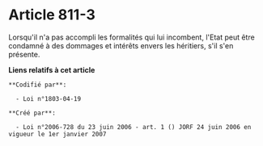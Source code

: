 # Article 811-3

Lorsqu'il n'a pas accompli les formalités qui lui incombent, l'Etat peut être condamné à des dommages et intérêts envers les
héritiers, s'il s'en présente.

**Liens relatifs à cet article**

	**Codifié par**:

	  - Loi n°1803-04-19

	**Créé par**:

	  - Loi n°2006-728 du 23 juin 2006 - art. 1 () JORF 24 juin 2006 en vigueur le 1er janvier 2007
